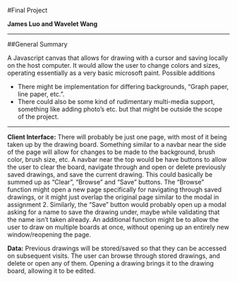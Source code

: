 #Final Project

**James Luo and Wavelet Wang**

---

##General Summary

A Javascript canvas that allows for drawing with a cursor and saving locally on the host computer. It would allow the user to change colors and sizes, operating essentially as a very basic microsoft paint. 
Possible additions
 * There might be implementation for differing backgrounds, “Graph paper, line paper, etc.”. 
 * There could also be some kind of rudimentary multi-media support, something like adding photo’s etc. but that might be outside the scope of the project.

---
**Client Interface:**
There will probably be just one page, with most of it being taken up by the drawing board. Something similar to a navbar near the side of the page will allow for changes to be made to the background, brush color, brush size, etc.  A navbar near the top would be have buttons to allow the user to clear the board, navigate through and open or delete previously saved drawings, and save the current drawing. This could basically be summed up as “Clear”, “Browse” and “Save” buttons. The “Browse” function might open a new page specifically for navigating through saved drawings, or it might just overlap the original page similar to the modal in assignment 2. Similarly, the “Save” button would probably open up a modal asking for a name to save the drawing under, maybe while validating that the name isn’t taken already. An additional function might be to allow the user to draw on multiple boards at once, without opening up an entirely new window/reopening the page. 


**Data:**
Previous drawings will be stored/saved so that they can be accessed on subsequent visits. The user can browse through stored drawings, and delete or open any of them. Opening a drawing brings it to the drawing board, allowing it to be edited. 

